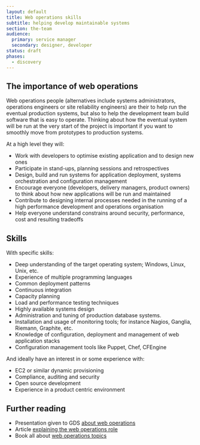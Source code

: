 ```yaml
---
layout: default
title: Web operations skills
subtitle: helping develop maintainable systems
section: the-team
audience:
  primary: service manager
  secondary: designer, developer
status: draft
phases:
  - discovery
---
```


## The importance of web operations

Web operations people (alternatives include systems administrators, operations engineers or site reliability engineers) are their to help run the eventual production systems, but also to help the development team build software that is easy to operate. Thinking about how the eventual system will be run at the very start of the project is important if you want to smoothly move from prototypes to production systems.

At a high level they will:

* Work with developers to optimise existing application and to design new ones
* Participate in stand-ups, planning sessions and retrospectives
* Design, build and run systems for application deployment, systems orchestration and configuration management
* Encourage everyone (developers, delivery managers, product owners) to think about how new applications will be run and maintained
* Contribute to designing internal processes needed in the running of a high performance development and operations organisation
* Help everyone understand constrains around security, performance, cost and resulting tradeoffs

## Skills

With specific skills:

* Deep understanding of the target operating system; Windows, Linux, Unix, etc.
* Experience of multiple programming languages
* Common deployment patterns
* Continuous integration
* Capacity planning
* Load and performance testing techniques
* Highly available systems design
* Administration and tuning of production database systems.
* Installation and usage of monitoring tools; for instance Nagios, Ganglia, Riemann, Graphite, etc.
* Knowledge of configuration, deployment and management of web application stacks
* Configuration management tools like Puppet, Chef, CFEngine

And ideally have an interest in or some experience with:

* EC2 or similar dynamic provisioning
* Compliance, auditing and security
* Open source development
* Experience in a product centric environment

## Further reading

* Presentation given to GDS [about web operations](http://www.slideshare.net/garethr/web-operations)
* Article [explaining the web operations role](http://omniti.com/seeds/what-is-web-operations)
* Book all about [web operations topics](http://shop.oreilly.com/product/0636920000136.do)
